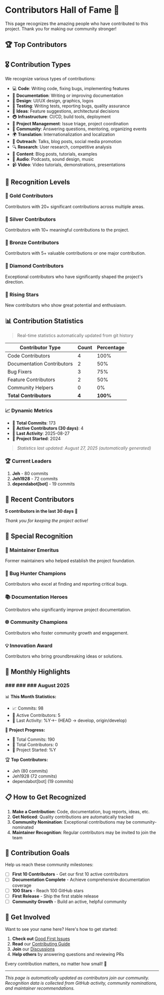 <!--
SPDX-FileCopyrightText: Copyright (c) 2025 Broadsage <opensource@broadsage.com>

SPDX-License-Identifier: Apache-2.0
-->

# Contributors Hall of Fame 🌟

This page recognizes the amazing people who have contributed to this project. Thank you for making our community stronger!

## 🏆 Top Contributors

<!-- ALL-CONTRIBUTORS-LIST:START - Do not remove or modify this section -->
<!-- prettier-ignore-start -->
<!-- markdownlint-disable -->
<!-- markdownlint-restore -->
<!-- prettier-ignore-end -->
<!-- ALL-CONTRIBUTORS-LIST:END -->

## 🎖️ Contribution Types

We recognize various types of contributions:

- 💻 **Code**: Writing code, fixing bugs, implementing features
- 📖 **Documentation**: Writing or improving documentation
- 🎨 **Design**: UI/UX design, graphics, logos
- 🧪 **Testing**: Writing tests, reporting bugs, quality assurance
- 🤔 **Ideas**: Feature suggestions, architectural decisions
- 🚇 **Infrastructure**: CI/CD, build tools, deployment
- 📆 **Project Management**: Issue triage, project coordination
- 💬 **Community**: Answering questions, mentoring, organizing events
- 🌍 **Translation**: Internationalization and localization
- 📢 **Outreach**: Talks, blog posts, social media promotion
- 🔍 **Research**: User research, competitive analysis
- 📝 **Content**: Blog posts, tutorials, examples
- 🎵 **Audio**: Podcasts, sound design, music
- 📹 **Video**: Video tutorials, demonstrations, presentations

## 🌟 Recognition Levels

### 🥇 Gold Contributors

Contributors with 20+ significant contributions across multiple areas.

### 🥈 Silver Contributors

Contributors with 10+ meaningful contributions to the project.

### 🥉 Bronze Contributors

Contributors with 5+ valuable contributions or one major contribution.

### 💎 Diamond Contributors

Exceptional contributors who have significantly shaped the project's direction.

### 🚀 Rising Stars

New contributors who show great potential and enthusiasm.

## 📊 Contribution Statistics

> Real-time statistics automatically updated from git history

| Contributor Type | Count | Percentage |
|------------------|-------|------------|
| Code Contributors | 4 | 100% |
| Documentation Contributors | 2 | 50% |
| Bug Fixers | 3 | 75% |
| Feature Contributors | 2 | 50% |
| Community Helpers | 0 | 0% |
| **Total Contributors** | **4** | **100%** |

### 📈 Dynamic Metrics

- 🚀 **Total Commits**: 173
- 👥 **Active Contributors (30 days)**: 4
- 📅 **Last Activity**: 2025-08-27
- 📆 **Project Started**: 2024

> *Statistics last updated: August 27, 2025 (automatically generated)*

### 🏆 Current Leaders

1. **Jeh** - 80 commits
2. **Jeh1928** - 72 commits  
3. **dependabot[bot]** - 19 commits

## 🎉 Recent Contributors

**5 contributors in the last 30 days** 🚀

*Thank you for keeping the project active!*

## 🏅 Special Recognition

### 🔧 Maintainer Emeritus

Former maintainers who helped establish the project foundation.

### 🎯 Bug Hunter Champions

Contributors who excel at finding and reporting critical bugs.

### 📚 Documentation Heroes

Contributors who significantly improve project documentation.

### 🌐 Community Champions

Contributors who foster community growth and engagement.

### 💡 Innovation Award

Contributors who bring groundbreaking ideas or solutions.

## 🎊 Monthly Highlights

### ### ### ### August 2025

📊 **This Month Statistics:**

- 📈 Commits: 98
- 👥 Active Contributors: 5
- 📅 Last Activity: %Y->- (HEAD -> develop, origin/develop)

🎯 **Project Progress:**

- 🚀 Total Commits: 190
- 👥 Total Contributors: 0
- 📅 Project Started: %Y

🏆 **Top Contributors:**

- Jeh (80 commits)
- Jeh1928 (72 commits)
- dependabot[bot] (19 commits)

## 📋 How to Get Recognized

1. **Make a Contribution**: Code, documentation, bug reports, ideas, etc.
2. **Get Noticed**: Quality contributions are automatically tracked
3. **Community Nomination**: Exceptional contributions may be community-nominated
4. **Maintainer Recognition**: Regular contributors may be invited to join the team

## 🎯 Contribution Goals

Help us reach these community milestones:

- [ ] **First 10 Contributors** - Get our first 10 active contributors
- [ ] **Documentation Complete** - Achieve comprehensive documentation coverage
- [ ] **100 Stars** - Reach 100 GitHub stars
- [ ] **First Release** - Ship the first stable release
- [ ] **Community Growth** - Build an active, helpful community

## 🚀 Get Involved

Want to see your name here? Here's how to get started:

1. **Check out** [Good First Issues](https://github.com/broadsage/opensource-template/labels/good%20first%20issue)
2. **Read** our [Contributing Guide](../CONTRIBUTING.md)
3. **Join** our [Discussions](https://github.com/broadsage/opensource-template/discussions)
4. **Help others** by answering questions and reviewing PRs

Every contribution matters, no matter how small! 🌱

---

*This page is automatically updated as contributors join our community. Recognition data is collected from GitHub activity, community nominations, and maintainer recommendations.*
